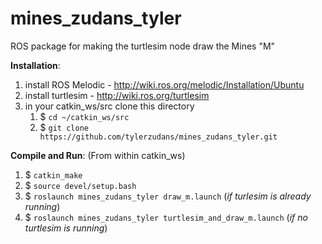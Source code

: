 # mines_zudans_tyler
ROS package for making the turtlesim node draw the Mines "M"

**Installation**:

1. install ROS Melodic - http://wiki.ros.org/melodic/Installation/Ubuntu
1. install turtlesim - http://wiki.ros.org/turtlesim
1. in your catkin_ws/src clone this directory
   1. $ `cd ~/catkin_ws/src`
   1. $ `git clone https://github.com/tylerzudans/mines_zudans_tyler.git`

**Compile and Run**:
(From within catkin_ws)

1. $ `catkin_make`
2. $ `source devel/setup.bash`
3. $ `roslaunch mines_zudans_tyler draw_m.launch` (*if turlesim is already running*)
4. $ `roslaunch mines_zudans_tyler turtlesim_and_draw_m.launch` (*if no turtlesim is running*)
